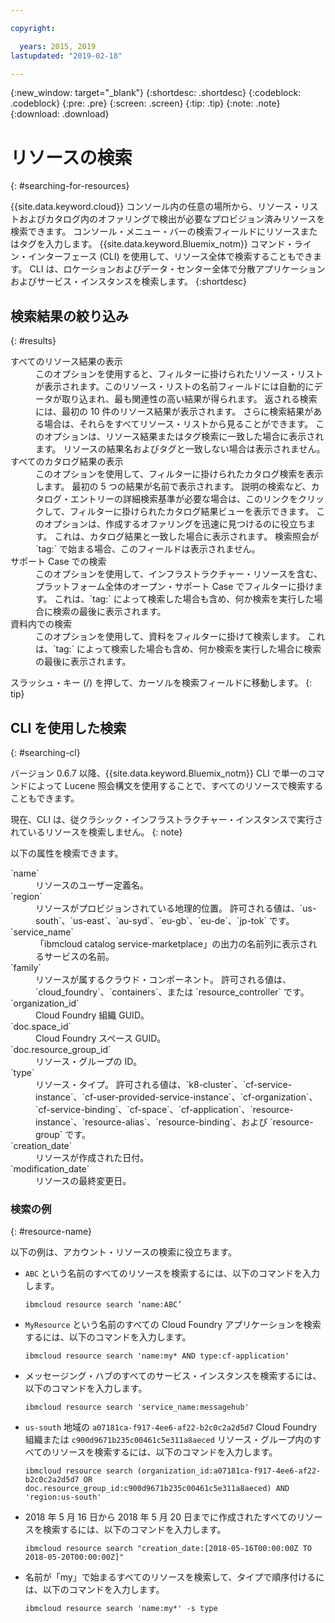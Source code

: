 ```yaml
---

copyright:

  years: 2015, 2019
lastupdated: "2019-02-18"

---
```


{:new_window: target="_blank"}
{:shortdesc: .shortdesc}
{:codeblock: .codeblock}
{:pre: .pre}
{:screen: .screen}
{:tip: .tip}
{:note: .note}
{:download: .download}


# リソースの検索
{: #searching-for-resources}

{{site.data.keyword.cloud}} コンソール内の任意の場所から、リソース・リストおよびカタログ内のオファリングで検出が必要なプロビジョン済みリソースを検索できます。 コンソール・メニュー・バーの検索フィールドにリソースまたはタグを入力します。 {{site.data.keyword.Bluemix_notm}} コマンド・ライン・インターフェース (CLI) を使用して、リソース全体で検索することもできます。 CLI は、ロケーションおよびデータ・センター全体で分散アプリケーションおよびサービス・インスタンスを検索します。
{:shortdesc}

## 検索結果の絞り込み
{: #results}

<dl>
<dt>すべてのリソース結果の表示</dt>
<dd>このオプションを使用すると、フィルターに掛けられたリソース・リストが表示されます。このリソース・リストの名前フィールドには自動的にデータが取り込まれ、最も関連性の高い結果が得られます。 返される検索には、最初の 10 件のリソース結果が表示されます。 さらに検索結果がある場合は、それらをすべてリソース・リストから見ることができます。 このオプションは、リソース結果またはタグ検索に一致した場合に表示されます。 リソースの結果名およびタグと一致しない場合は表示されません。</dd>
<dt>すべてのカタログ結果の表示</dt>
<dd>このオプションを使用して、フィルターに掛けられたカタログ検索を表示します。 最初の 5 つの結果が名前で表示されます。 説明の検索など、カタログ・エントリーの詳細検索基準が必要な場合は、このリンクをクリックして、フィルターに掛けられたカタログ結果ビューを表示できます。 このオプションは、作成するオファリングを迅速に見つけるのに役立ちます。 これは、カタログ結果と一致した場合に表示されます。 検索照会が `tag:` で始まる場合、このフィールドは表示されません。</dd>
<dt>サポート Case での検索</dt>
<dd>このオプションを使用して、インフラストラクチャー・リソースを含む、プラットフォーム全体のオープン・サポート Case でフィルターに掛けます。 これは、`tag:` によって検索した場合も含め、何か検索を実行した場合に検索の最後に表示されます。</dd>
<dt>資料内での検索</dt>
<dd>このオプションを使用して、資料をフィルターに掛けて検索します。 これは、`tag:` によって検索した場合も含め、何か検索を実行した場合に検索の最後に表示されます。</dd>
</dl>

スラッシュ・キー (/) を押して、カーソルを検索フィールドに移動します。
{: tip}


## CLI を使用した検索
{: #searching-cl}

バージョン 0.6.7 以降、{{site.data.keyword.Bluemix_notm}} CLI で単一のコマンドによって Lucene 照会構文を使用することで、すべてのリソースで検索することもできます。

  現在、CLI は、従クラシック・インフラストラクチャー・インスタンスで実行されているリソースを検索しません。
  {: note}

以下の属性を検索できます。

<dl>
<dt>`name`</dt>
<dd> リソースのユーザー定義名。</dd>
<dt>`region`</dt>
<dd>リソースがプロビジョンされている地理的位置。 許可される値は、`us-south`、`us-east`、`au-syd`、`eu-gb`、`eu-de`、`jp-tok` です。</dd>
<dt>`service_name`</dt>
<dd>「ibmcloud catalog service-marketplace」の出力の名前列に表示されるサービスの名前。</dd>
<dt>`family`</dt>
<dd>リソースが属するクラウド・コンポーネント。 許可される値は、`cloud_foundry`、`containers`、または `resource_controller` です。</dd>
<dt>`organization_id`</dt>
<dd>Cloud Foundry 組織 GUID。</dd>
<dt>`doc.space_id`</dt>
<dd>Cloud Foundry スペース GUID。</dd>
<dt>`doc.resource_group_id`</dt>
<dd>リソース・グループの ID。</dd>
<dt>`type`</dt>
<dd>リソース・タイプ。 許可される値は、`k8-cluster`、`cf-service-instance`、`cf-user-provided-service-instance`、`cf-organization`、`cf-service-binding`、`cf-space`、`cf-application`、`resource-instance`、`resource-alias`、`resource-binding`、および `resource-group` です。</dd>
<dt>`creation_date`</dt>
<dd>リソースが作成された日付。</dd>
<dt>`modification_date`</dt>
<dd> リソースの最終変更日。</dd>
</dl>

### 検索の例
{: #resource-name}

以下の例は、アカウント・リソースの検索に役立ちます。

* `ABC` という名前のすべてのリソースを検索するには、以下のコマンドを入力します。

    `ibmcloud resource search ‘name:ABC’`

* `MyResource` という名前のすべての Cloud Foundry アプリケーションを検索するには、以下のコマンドを入力します。

    `ibmcloud resource search 'name:my* AND type:cf-application'
`

* メッセージング・ハブのすべてのサービス・インスタンスを検索するには、以下のコマンドを入力します。

    `ibmcloud resource search 'service_name:messagehub'`

* `us-south` 地域の `a07181ca-f917-4ee6-af22-b2c0c2a2d5d7` Cloud Foundry 組織または `c900d9671b235c00461c5e311a8aeced` リソース・グループ内のすべてのリソースを検索するには、以下のコマンドを入力します。

    `ibmcloud resource search (organization_id:a07181ca-f917-4ee6-af22-b2c0c2a2d5d7 OR doc.resource_group_id:c900d9671b235c00461c5e311a8aeced) AND 'region:us-south'`

* 2018 年 5 月 16 日から 2018 年 5 月 20 日までに作成されたすべてのリソースを検索するには、以下のコマンドを入力します。

    `ibmcloud resource search "creation_date:[2018-05-16T00:00:00Z TO 2018-05-20T00:00:00Z]"`

* 名前が「my」で始まるすべてのリソースを検索して、タイプで順序付けるには、以下のコマンドを入力します。

    `ibmcloud resource search 'name:my*' -s type`
